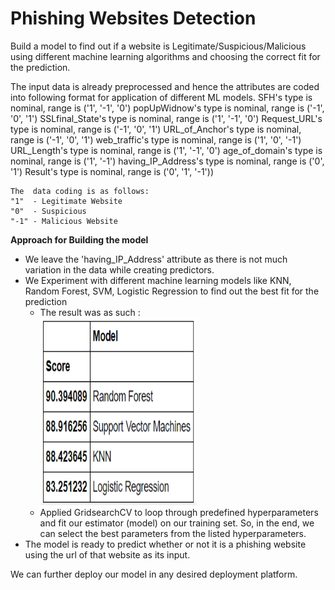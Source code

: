 # Phishing Websites Detection
Build a model to find out if a website is Legitimate/Suspicious/Malicious using different machine learning algorithms and choosing the correct fit for the prediction.

The input data is already preprocessed and hence the attributes are coded into following format for application of different ML models.
 	SFH's type is nominal, range is ('1', '-1', '0')
 	popUpWidnow's type is nominal, range is ('-1', '0', '1')
 	SSLfinal_State's type is nominal, range is ('1', '-1', '0')
 	Request_URL's type is nominal, range is ('-1', '0', '1')
 	URL_of_Anchor's type is nominal, range is ('-1', '0', '1')
 	web_traffic's type is nominal, range is ('1', '0', '-1')
 	URL_Length's type is nominal, range is ('1', '-1', '0')
 	age_of_domain's type is nominal, range is ('1', '-1')
 	having_IP_Address's type is nominal, range is ('0', '1')
 	Result's type is nominal, range is ('0', '1', '-1'))

    The  data coding is as follows:
    "1"  - Legitimate Website
    "0"  - Suspicious
    "-1" - Malicious Website


**Approach for Building the model**
   - We leave the 'having_IP_Address' attribute as there is not much variation in the data while creating predictors.
   - We Experiment with different machine learning models like KNN, Random Forest, SVM, Logistic Regression to find out the best fit for the prediction
     - The result was as such :  
       <img src="https://github.com/RawatMeghna/Phishing-Websites-Detection/blob/main/res.png" width="250" height="300" />  
     -  Applied GridsearchCV to loop through predefined hyperparameters and fit our estimator (model) on our training set. So, in the end, we can select the best parameters from the listed hyperparameters.
   - The model is ready to predict whether or not it is a phishing website using the url of that website as its input.

 We can further deploy our model in any desired deployment platform.

